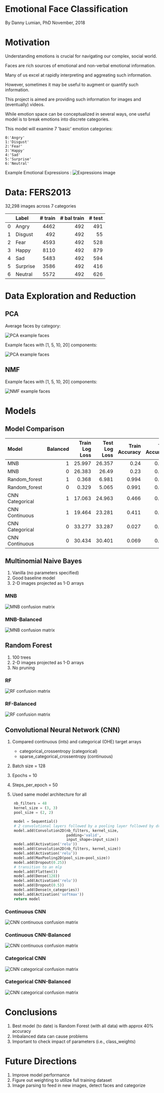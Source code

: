 # Emotional Face Classification

By Danny Lumian, PhD
November, 2018

# Motivation

Understanding emotions is crucial for navigating our complex, social world.

Faces are rich sources of emotional and non-verbal emotional information. 

Many of us excel at rapidly interpreting and aggreating such information.

However, sometimes it may be useful to augment or quantify such information. 

This project is aimed are providing such information for images and (eventually) videos. 

While emotion space can be conceptualized in several ways, one useful model is to break emotions into discrete categories.

This model will examine 7 'basic' emotion categories: 

    0:'Angry'
    1:'Disgust'
    2:'Fear'
    3:'Happy'
    4:'Sad'
    5:'Surprise'
    6:'Neutral'

Example Emotional Expressions : ![Expressions image](images/example_imgs.png "Examples of Emotional Expressions")

# Data: FERS2013

32,298 images across 7 categories

|    | Label    |   # train |   # bal train |   # test |
|---:|:---------|----------:|--------------:|---------:|
|  0 | Angry    |      4462 |           492 |      491 |
|  1 | Disgust  |       492 |           492 |       55 |
|  2 | Fear     |      4593 |           492 |      528 |
|  3 | Happy    |      8110 |           492 |      879 |
|  4 | Sad      |      5483 |           492 |      594 |
|  5 | Surprise |      3586 |           492 |      416 |
|  6 | Neutral  |      5572 |           492 |      626 |


# Data Exploration and Reduction

## PCA

Average faces by category: 

![PCA example faces](images/pca_images.png "PCA example faces")

Example faces with [1, 5, 10, 20] components:

![PCA example faces](images/pca_images_comparison.png "PCA example faces from components")

## NMF 

Example faces with [1, 5, 10, 20] components:

![NMF example faces](images/nmf_images_comparison.png "NMF example faces")


# Models

## Model Comparison

| Model           |   Balanced |   Train Log Loss |   Test Log Loss |   Train Accuracy |   Test Accuracy |
|:----------------|-----------:|-----------------:|----------------:|-----------------:|----------------:|
| MNB             |          1 |           25.997 |          26.357 |            0.24  |           0.233 |
| MNB             |          0 |           26.383 |          26.49  |            0.23  |           0.228 |
| Random_forest   |          1 |            0.368 |           6.981 |            0.994 |           0.225 |
| Random_forest   |          0 |            0.329 |           5.065 |            0.991 |           0.391 |
| CNN Categorical |          1 |           17.063 |          24.963 |            0.466 |           0.242 |
| CNN Continuous  |          1 |           19.464 |          23.281 |            0.411 |           0.305 |
| CNN Categorical |          0 |           33.277 |          33.287 |            0.027 |           0.026 |
| CNN Continuous  |          0 |           30.434 |          30.401 |            0.069 |           0.069 |


## Multinomial Naive Bayes

1. Vanilla (no parameters specified)
1. Good baseline model
1. 2-D images projected as 1-D arrays

### MNB

![MNB confusion matrix](images/MNB_not_balanced.png "MNB confusion matrix")

### MNB-Balanced

![MNB confusion matrix](images/MNB_balanced.png "MNB confusion matrix w/ balanced data")


## Random Forest

1. 100 trees
1. 2-D images projected as 1-D arrays
1. No pruning

### RF

![RF confusion matrix](images/Random_forest_not_balanced.png "Random Forest")

### RF-Balanced

![RF confusion matrix](images/Random_forest_balanced.png "Random Forest confusion matrix w/ balanced data")

## Convolutional Neural Network (CNN)

1. Compared continuous (ints) and categorical (OHE) target arrays

    + categorical_crossentropy (categorical)
    + sparse_categorical_crossentropy (continuous)

1. Batch size = 128
1. Epochs = 10
1. Steps_per_epoch = 50 
1. Used same model architecture for all 

```python
    nb_filters = 48
    kernel_size = (3, 3)
    pool_size = (2, 2)

    model = Sequential()
    # 2 convolutional layers followed by a pooling layer followed by dropout
    model.add(Convolution2D(nb_filters, kernel_size,
                            padding='valid',
                            input_shape=input_size))
    model.add(Activation('relu'))
    model.add(Convolution2D(nb_filters, kernel_size))
    model.add(Activation('relu'))
    model.add(MaxPooling2D(pool_size=pool_size))
    model.add(Dropout(0.25))
    # transition to an mlp
    model.add(Flatten())
    model.add(Dense(128))
    model.add(Activation('relu'))
    model.add(Dropout(0.5))
    model.add(Dense(n_categories))
    model.add(Activation('softmax'))
    return model
```

### Continuous CNN

![CNN continuous confusion matrix](images/Continuous_CNN.png "Cont CNN confusion matrix")

### Continuous CNN-Balanced

![CNN continuous confusion matrix](images/Continuous_CNN_bal.png "Cont CNN balanced confusion matrix")

### Categorical CNN

![CNN categorical confusion matrix](images/Categorical_CNN.png "Cat CNN confusion matrix")

### Categorical CNN-Balanced

![CNN categorical confusion matrix](images/Categorical_CNN_bal.png "Cat CNN balanced confusion matrix")

# Conclusions

1. Best model (to date) is Random Forest (with all data) with approx 40% accuracy 
1. Imbalanced data can cause problems
1. Important to check impact of parameters (i.e., class_weights)

# Future Directions

1. Improve model performance
1. Figure out weighting to utilize full training dataset
1. Image parsing to feed in new images, detect faces and categorize


